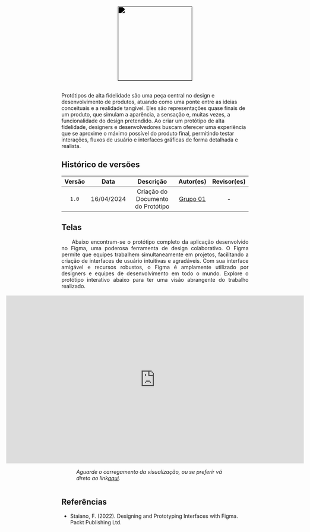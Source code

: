 <br/>

<div style="display: flex; justify-content: center; align-items:center;">
    <img src="https://dansousamelo.github.io/RQ_ISP/assets/PROTOTIPO.png" width="200" height="200" style="filter: brightness(0%);" />
</div>

<br/>

Protótipos de alta fidelidade são uma peça central no design e desenvolvimento de produtos, atuando como uma ponte entre as ideias conceituais e a realidade tangível. Eles são representações quase finais de um produto, que simulam a aparência, a sensação e, muitas vezes, a funcionalidade do design pretendido. Ao criar um protótipo de alta fidelidade, designers e desenvolvedores buscam oferecer uma experiência que se aproxime o máximo possível do produto final, permitindo testar interações, fluxos de usuário e interfaces gráficas de forma detalhada e realista.

## Histórico de versões

| Versão |    Data    |      Descrição       |                      Autor(es)                       | Revisor(es) |
| :----: | :--------: | :------------------: | :--------------------------------------------------: | :---------: |
| `1.0`  | 16/04/2024 | Criação do Documento do Protótipo | [Grupo 01](/grupos/grupo_01?id=integrantes-do-grupo) |      -      |



## Telas
<div align="justify">
&emsp;&emsp;Abaixo encontram-se o protótipo completo da aplicação desenvolvido no Figma, uma poderosa ferramenta de design colaborativo. O Figma permite que equipes trabalhem simultaneamente em projetos, facilitando a criação de interfaces de usuário intuitivas e agradáveis. Com sua interface amigável e recursos robustos, o Figma é amplamente utilizado por designers e equipes de desenvolvimento em todo o mundo. Explore o protótipo interativo abaixo para ter uma visão abrangente do trabalho realizado.</div>
<br/>



<div style="display: flex; flex-direction: column; justify-content: center; align-items:center;">
   <iframe style="border: 1px solid rgba(0, 0, 0, 0.1);" width="800" height="450" src="https://embed.figma.com/file/1387543692015741642/hf_embed?community_viewer=true&embed_host=fastma&fuid=775860797041235232&kind=file&viewer=1" allowfullscreen></iframe>
    <figure style="font-style: italic;">
    Aguarde o carregamento da visualização, ou se preferir vá direto ao link<a href="https://www.figma.com/community/file/1387543692015741642/datamed"><u>aqui</u></a>.
</figure>
</div>


## Referências

- Staiano, F. (2022). Designing and Prototyping Interfaces with Figma. Packt Publishing Ltd.